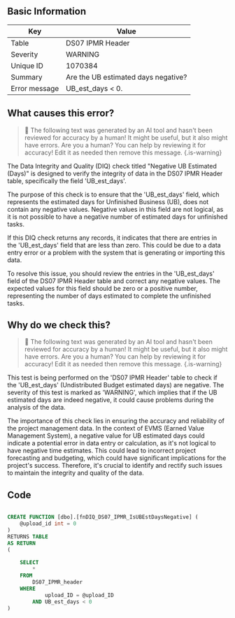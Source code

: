 ## Basic Information
| Key         | Value          |
|-------------|----------------|
| Table       | DS07 IPMR Header |
| Severity    | WARNING |
| Unique ID   | 1070384   |
| Summary     | Are the UB estimated days negative? |
| Error message | UB_est_days < 0. |

## What causes this error?

> :robot: The following text was generated by an AI tool and hasn't been reviewed for accuracy by a human! It might be useful, but it also might have errors. Are you a human? You can help by reviewing it for accuracy! Edit it as needed then remove this message.
{.is-warning}

The Data Integrity and Quality (DIQ) check titled "Negative UB Estimated (Days)" is designed to verify the integrity of data in the DS07 IPMR Header table, specifically the field 'UB_est_days'. 

The purpose of this check is to ensure that the 'UB_est_days' field, which represents the estimated days for Unfinished Business (UB), does not contain any negative values. Negative values in this field are not logical, as it is not possible to have a negative number of estimated days for unfinished tasks.

If this DIQ check returns any records, it indicates that there are entries in the 'UB_est_days' field that are less than zero. This could be due to a data entry error or a problem with the system that is generating or importing this data. 

To resolve this issue, you should review the entries in the 'UB_est_days' field of the DS07 IPMR Header table and correct any negative values. The expected values for this field should be zero or a positive number, representing the number of days estimated to complete the unfinished tasks.
## Why do we check this?

> :robot: The following text was generated by an AI tool and hasn't been reviewed for accuracy by a human! It might be useful, but it also might have errors. Are you a human? You can help by reviewing it for accuracy! Edit it as needed then remove this message.
{.is-warning}

This test is being performed on the 'DS07 IPMR Header' table to check if the 'UB_est_days' (Undistributed Budget estimated days) are negative. The severity of this test is marked as 'WARNING', which implies that if the UB estimated days are indeed negative, it could cause problems during the analysis of the data.

The importance of this check lies in ensuring the accuracy and reliability of the project management data. In the context of EVMS (Earned Value Management System), a negative value for UB estimated days could indicate a potential error in data entry or calculation, as it's not logical to have negative time estimates. This could lead to incorrect project forecasting and budgeting, which could have significant implications for the project's success. Therefore, it's crucial to identify and rectify such issues to maintain the integrity and quality of the data.
## Code

```sql

CREATE FUNCTION [dbo].[fnDIQ_DS07_IPMR_IsUBEstDaysNegative] (
	@upload_id int = 0
)
RETURNS TABLE
AS RETURN
(
	
	SELECT 
		*
	FROM
		DS07_IPMR_header
	WHERE
			upload_ID = @upload_ID
		AND UB_est_days < 0
)
```
